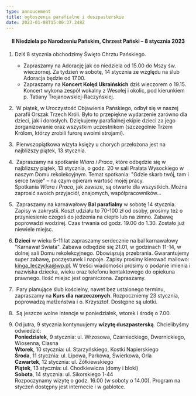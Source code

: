 ```yaml
---
type: annoucement
title: ogłoszenia parafialne i duszpasterskie
date: 2023-01-08T15:00:37.248Z
---
```

<!--StartFragment--><h4 style="text-align:center;">II Niedziela po Narodzeniu Pańskim, Chrzest Pański – 8 stycznia 2023</h4>

1. Dziś 8 stycznia obchodzimy Święto Chrztu Pańskiego. 

   * Zapraszamy na Adorację jak co niedziela od 15.00 do Mszy św. wieczornej. Za tydzień w sobotę, 14 stycznia ze względu na ślub Adoracja będzie od 17.00.
   * Zapraszamy na **Koncert Kolęd Ukraińskich** dziś wieczorem o 19.15. Koncert wykona zespół wokalny z Wesołej i okolic, pod kierunkiem p. Tatiany Trojanowskiej-Raczyńskiej.
2.  W piątek, w Uroczystość Objawienia Pańskiego, odbył się w naszej parafii Orszak Trzech Króli. Było to przepiękne wydarzenie zarówno dla dzieci, jak i dorosłych. Dziękujemy parafialnej ekipie dzieci za jego zorganizowanie oraz wszystkim uczestnikom (szczególnie Trzem Królom, którzy zrobili furorę swoimi strojami).
3.  Pierwszopiątkowa wizyta księży u chorych przełożona jest na najbliższy piątek, 13 stycznia.
4.  Zapraszamy na spotkanie *Wiara i Praca*, które odbędzie się w najbliższy piątek, 13 stycznia, o godz. 20 w sali Prałata Wysockiego w naszym Domu rekolekcyjnym. Temat spotkania: "Gdzie skarb twój, tam i serce twoje" – na czym opieram wartość mojej pracy.\
   Spotkania *Wiara i Praca*, jak zawsze, są otwarte dla wszystkich. Można zaprosić swoich przyjaciół, znajomych, współpracowników…
5.  Zapraszamy na karnawałowy **Bal parafialny** w sobotę 14 stycznia. Zapisy w zakrystii. Koszt udziału to 70-100 zł od osoby, prosimy też o przyniesienie czegoś do jedzenia na ciepło lub na zimno. Zabawę poprowadzi wodzirej. Czas trwania od godz. 19.00 do 1.30. Zostało już niewiele miejsc.
6. **Dzieci** w wieku 5-11 lat zapraszamy serdecznie na bal karnawałowy "Karnawał Świata". Zabawa odbędzie się 21.01, w godzinach 11-14, w dolnej sali Domu rekolekcyjnego. Obowiązują przebrania. Gwarantujemy super zabawę, poczęstunek i napoje. Zapisy prosimy kierować mailowo: kinga_leczycka@wp.pl. W treści wiadomości prosimy o podanie imienia i nazwiska dziecka, wieku oraz telefonu kontaktowego do opiekuna prawnego. Ilość miejsc jest ograniczona. Zapraszamy.
7.  Pary planujące ślub kościelny, nawet bez ustalonego terminu, zapraszamy na **Kurs dla** **narzeczonych**. Rozpoczniemy 23 stycznia, poprowadzą małżeństwa i o. Krzysztof. Dostępne są ulotki.
8.  Są jeszcze wolne intencje w poniedziałek, wtorek i środę o 7.00.
9. Od jutra, 9 stycznia kontynuujemy **wizytę duszpasterską**. Chcielibyśmy odwiedzić:\
   **Poniedziałek**, 9 stycznia: ul. Wrzosowa, Czarnieckiego, Dwernickiego, Wiosenna, Ciasna\
   **Wtorek**, 10 stycznia: ul. Starzyńskiego, Kostki Napierskiego \
   **Środa**, 11 stycznia: ul. Lipowa, Parkowa, Świerkowa, Orla\
   **Czwartek**, 12 stycznia: ul. Żółkiewskiego\
   **Piątek**, 13 stycznia: ul. Chodkiewicza (domy i bloki)\
   **Sobota**, 14 stycznia: ul. Sikorskiego 1-44\
   Rozpoczynamy wizytę o godz. 16.00 (w soboty o 14.00). Program na styczeń dostępny jest internecie i w gablotce.

<!--EndFragment-->